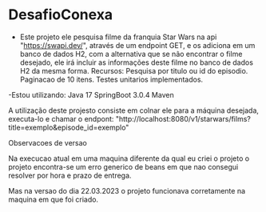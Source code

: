 # DesafioConexa

- Este projeto ele pesquisa filme da franquia Star Wars na api "https://swapi.dev/", através de um endpoint GET, e os adiciona em um banco de dados H2, com
a alternativa que se não encontrar o filme desejado, ele irá incluir as informações deste filme no banco de dados H2 da mesma forma. 
Recursos: Pesquisa por titulo ou id do episodio. Paginacao de 10 itens.
Testes unitarios implementados.

-Estou utilizando:
Java 17
SpringBoot 3.0.4
Maven

A utilização deste projesto consiste em colnar ele para a máquina desejada, executa-lo e chamar o endpont:
"http://localhost:8080/v1/starwars/films?title=exemplo&episode_id=exemplo"

Observacoes de versao

Na execucao atual em uma maquina diferente da qual eu criei o projeto o projeto encontra-se um erro generico de beans em que
nao consegui resolver por hora e prazo de entrega.

Mas na versao do dia 22.03.2023 o projeto funcionava corretamente na maquina em que foi criado.

